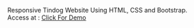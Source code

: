 Responsive Tindog Website Using HTML, CSS and Bootstrap. <br>
Access at : 
<a href="https://muhammadsalmann.github.io/Responsive-Tindog-Website-Using-Bootstrap/">Click For Demo</a>
